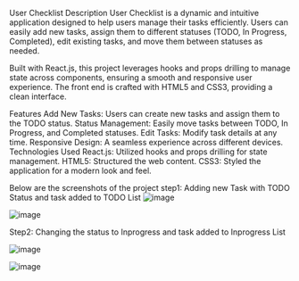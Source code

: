 User Checklist
Description
User Checklist is a dynamic and intuitive application designed to help users manage their tasks efficiently. Users can easily add new tasks, assign them to different statuses (TODO, In Progress, Completed), edit existing tasks, and move them between statuses as needed.

Built with React.js, this project leverages hooks and props drilling to manage state across components, ensuring a smooth and responsive user experience. The front end is crafted with HTML5 and CSS3, providing a clean interface.

Features
Add New Tasks: Users can create new tasks and assign them to the TODO status.
Status Management: Easily move tasks between TODO, In Progress, and Completed statuses.
Edit Tasks: Modify task details at any time.
Responsive Design: A seamless experience across different devices.
Technologies Used
React.js: Utilized hooks and props drilling for state management.
HTML5: Structured the web content.
CSS3: Styled the application for a modern look and feel.


Below are the screenshots of the project
step1:
Adding new Task with TODO Status and task added to TODO List
![image](https://github.com/bhargav26reddy/react-projects/assets/51699459/c26177d7-7516-44e1-9662-52978a6dc51e)

![image](https://github.com/bhargav26reddy/react-projects/assets/51699459/79ddddd1-df08-44c5-a118-ef1ac8a4ad07)

Step2:
Changing the status to Inprogress and task added to Inprogress List

![image](https://github.com/bhargav26reddy/react-projects/assets/51699459/0549bd42-7fe6-4ad4-918b-0c28d1f7fe6d)


![image](https://github.com/bhargav26reddy/react-projects/assets/51699459/4631a575-08dc-439e-95aa-91c947aa5cd5)







